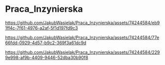 # Praca_Inzynierska
https://github.com/JakubWasielak/Praca_Inzynierska/assets/74244584/eb91ff4c-7f61-4976-a2af-5f1d197fd9c3

https://github.com/JakubWasielak/Praca_Inzynierska/assets/74244584/77e66fdd-0929-4d57-b9c2-369f3a61dc9d

https://github.com/JakubWasielak/Praca_Inzynierska/assets/74244584/2299e998-af9b-4409-9446-52dba30b90f8
